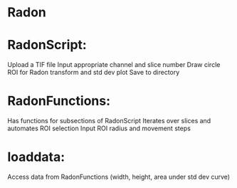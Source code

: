 # Radon

# RadonScript: 
Upload a TIF file
Input appropriate channel and slice number
Draw circle ROI for Radon transform and std dev plot
Save to directory

# RadonFunctions:
Has functions for subsections of RadonScript
Iterates over slices and automates ROI selection
Input ROI radius and movement steps

# loaddata:
Access data from RadonFunctions (width, height, area under std dev curve)
